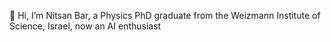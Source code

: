 👋 Hi, I’m Nitsan Bar, a Physics PhD graduate from the Weizmann Institute of Science, Israel, now an AI enthusiast

<!---
bnitsan/bnitsan is a ✨ special ✨ repository because its `README.md` (this file) appears on your GitHub profile.
You can click the Preview link to take a look at your changes.
--->
